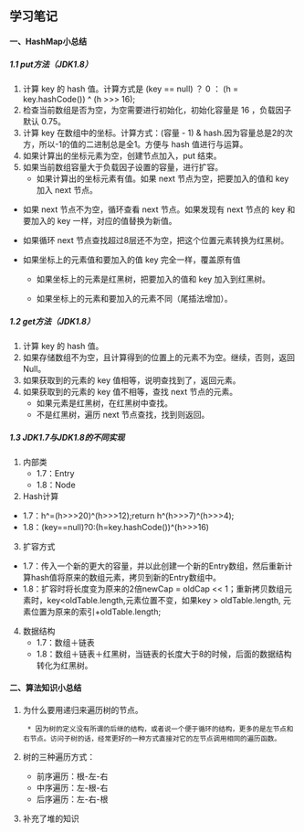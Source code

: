 ## 学习笔记

#### 一、HashMap小总结

##### 1.1 put方法（JDK1.8）
1. 计算 key 的 hash 值。计算方式是 (key == null) ？ 0 ： (h = key.hashCode()) ^ (h >>> 16);
2. 检查当前数组是否为空，为空需要进行初始化，初始化容量是 16 ，负载因子默认 0.75。
3. 计算 key 在数组中的坐标。计算方式：(容量 - 1) & hash.因为容量总是2的次方，所以-1的值的二进制总是全1。方便与 hash 值进行与运算。
4. 如果计算出的坐标元素为空，创建节点加入，put 结束。
5. 如果当前数组容量大于负载因子设置的容量，进行扩容。
	* 如果计算出的坐标元素有值。如果 next 节点为空，把要加入的值和 key 加入 next 节点。
	
* 如果 next 节点不为空，循环查看 next 节点。如果发现有 next 节点的 key 和要加入的 key 一样，对应的值替换为新值。

* 如果循环 next 节点查找超过8层还不为空，把这个位置元素转换为红黑树。

* 如果坐标上的元素值和要加入的值 key 完全一样，覆盖原有值
	
	* 如果坐标上的元素是红黑树，把要加入的值和 key 加入到红黑树。
	
	* 如果坐标上的元素和要加入的元素不同（尾插法增加）。
	
##### 1.2 get方法（JDK1.8）
1. 计算 key 的 hash 值。
2. 如果存储数组不为空，且计算得到的位置上的元素不为空。继续，否则，返回 Null。
3. 如果获取到的元素的 key 值相等，说明查找到了，返回元素。
4. 如果获取到的元素的 key 值不相等，查找 next 节点的元素。
	* 如果元素是红黑树，在红黑树中查找。
	* 不是红黑树，遍历 next 节点查找，找到则返回。

##### 1.3 JDK1.7与JDK1.8的不同实现
1. 内部类
	* 1.7：Entry
	* 1.8：Node
2. Hash计算
  * 1.7：h^=(h>>>20)^(h>>>12);return  h^(h>>>7)^(h>>>4);
  * 1.8：(key==null)?0:(h=key.hashCode())^(h>>>16)
3. 扩容方式
  * 1.7：传入一个新的更大的容量，并以此创建一个新的Entry数组，然后重新计算hash值将原来的数组元素，拷贝到新的Entry数组中。
  * 1.8：扩容时将长度变为原来的2倍newCap = oldCap << 1；重新拷贝数组元素时，key<oldTable.length,元素位置不变，如果key > oldTable.length, 元素位置为原来的索引+oldTable.length;
4. 数据结构
   * 1.7：数组＋链表
   * 1.8：数组＋链表＋红黑树，当链表的长度大于8的时候，后面的数据结构转化为红黑树。



#### 二、算法知识小总结
1. 为什么要用递归来遍历树的节点。
		
		* 因为树的定义没有所谓的后继的结构，或者说一个便于循环的结构，更多的是左节点和右节点。访问子树的话，经常更好的一种方式直接对它的左节点调用相同的遍历函数。
		
2. 树的三种遍历方式：

   * 前序遍历：根-左-右
   * 中序遍历：左-根-右
   * 后序遍历：左-右-根

3. 补充了堆的知识

   

   